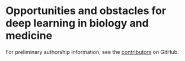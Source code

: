 # Opportunities and obstacles for deep learning in biology and medicine

For preliminary authorship information, see the
[contributors](https://github.com/greenelab/deep-review/graphs/contributors) on
GitHub.
